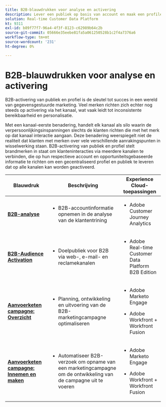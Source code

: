 ```yaml
---
title: B2B-blauwdrukken voor analyse en activering
description: Lever een publiek op basis van account en maak een profilering van de belangrijkste ervaringen van klanten met Real-time Customer Data Platform.
solution: Real-time Customer Data Platform
kt: 9311
exl-id: b89f77f7-96a4-4f3f-8123-c62989b64c2b
source-git-commit: 05666e35eebe81fa5a061250528b1c2f4a7376a6
workflow-type: tm+mt
source-wordcount: '231'
ht-degree: 0%

---
```


# B2B-blauwdrukken voor analyse en activering

B2B-activering van publiek en profiel is de sleutel tot succes in een wereld van gegevensgestuurde marketing. Veel merken richten zich echter nog steeds op activering via het kanaal, wat vaak leidt tot inconsistente bereikbaarheid en personalisatie.

Met een kanaal-eerste benadering, handelt elk kanaal als silo waarin de verpersoonlijkingsinspanningen slechts de klanten richten die met het merk op dat kanaal interactie aangaan. Deze benadering weerspiegelt niet de realiteit dat klanten met merken over vele verschillende aanrakingspunten in wisselwerking staan. B2B-activering van publiek en profiel stelt brandmerken in staat om klanteninteracties via meerdere kanalen te verbinden, die op hun respectieve account en opportuniteitsgebaseerde informatie te richten om een gecentraliseerd profiel en publiek te leveren dat op alle kanalen kan worden geactiveerd.

| Blauwdruk | Beschrijving | Experience Cloud-toepassingen |
|---|---|---|
| **[B2B-analyse](https://experienceleague.adobe.com/docs/analytics-platform/using/cja-usecases/b2b.html)** | <ul><li>B2B-accountinformatie opnemen in de analyse van de klantentrining</li></ul> | <ul><li>Adobe Customer Journey Analytics</li></ul> |
| **[B2B-Audience Activation](b2bactivation.md)** | <ul><li>Doelpubliek voor B2B via web-, e-mail- en reclamekanalen</li></ul> | <ul><li>Adobe Real-time Customer Data Platform B2B Edition</li></ul> |
| **[Aanvoerketen campagne: Overzicht](/help/blueprints/b2b/campaign-supply-chain/overview.md)** | <ul><li>Planning, ontwikkeling en uitvoering van de B2B-marketingcampagne optimaliseren</li></ul> | <ul><li>Adobe Marketo Engage</li></ul><ul><li>Adobe Workfront + Workfront Fusion</li></ul> |
| **[Aanvoerketen campagne: Innemen en maken](/help/blueprints/b2b/campaign-supply-chain/intake-and-create.md)** | <ul><li>Automatiseer B2B-verzoek om opname van een marketingcampagne om de ontwikkeling van de campagne uit te voeren</li></ul> | <ul><li>Adobe Marketo Engage</li></ul><ul><li>Adobe Workfront + Workfront Fusion</li></ul> |
